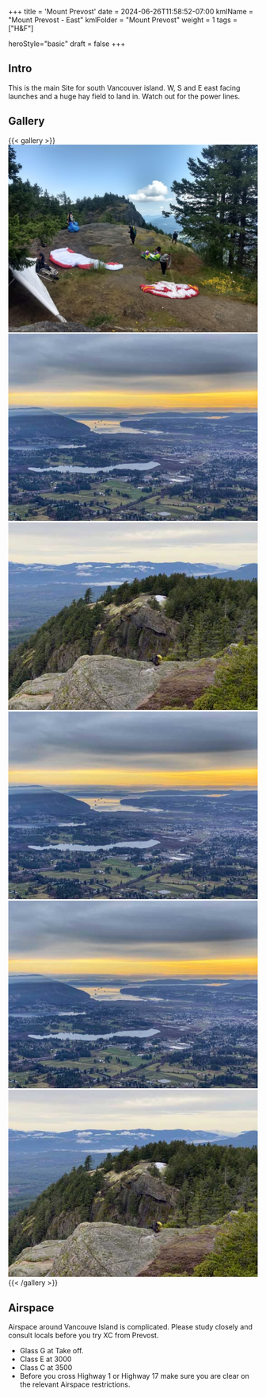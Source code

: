 +++
title = 'Mount Prevost'
date = 2024-06-26T11:58:52-07:00
kmlName = "Mount Prevost - East"
kmlFolder = "Mount Prevost"
weight = 1
tags = ["H&F"]

heroStyle="basic"
draft = false
+++
## Intro
This is the main Site for south Vancouver island.   W, S and E east facing launches and a huge hay field to land in.  Watch out for the power lines.


## Gallery
{{< gallery >}}
  <img src="featured.jpg" class="grid-w33" />
  <img src="gallery/02.jpg" class="grid-w33" />
  <img src="gallery/03.jpg" class="grid-w33" />
  <img src="gallery/04.jpg" class="grid-w33" />
  <img src="gallery/05.jpg" class="grid-w33" />
  <img src="gallery/06.jpg" class="grid-w33" />
{{< /gallery >}}

## Airspace
Airspace around Vancouve Island is complicated.  Please study closely and consult locals before you try XC from Prevost.
* Glass G at Take off.  
* Class E at 3000
* Class C at 3500
* Before you cross Highway 1 or Highway 17 make sure you are clear on the relevant Airspace restrictions.